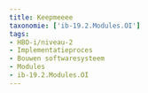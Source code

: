 ```yaml
---
title: Keepmeeee
taxonomie: ['ib-19.2.Modules.OI']
tags:
- HBO-i/niveau-2
- Implementatieproces
- Bouwen softwaresysteem
- Modules
- ib-19.2.Modules.OI
---
```

